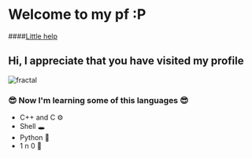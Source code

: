 # Welcome to my pf :P

####[Little help](https://www.markdownguide.org/basic-syntax/ "hehe")

<!-- TODO: Show pic: -->

<!-- 
  Code here 
-->
## Hi, I appreciate that you have visited my profile
![fractal](https://i.pinimg.com/originals/a5/92/a9/a592a94c5e524242627c3feb9d0b67d2.gif)
### 😎 Now I'm learning some of this languages 😎 
- C++ and C ⚙️
- Shell 🕳️
- Python 🐊
- 1 n 0 🥇
